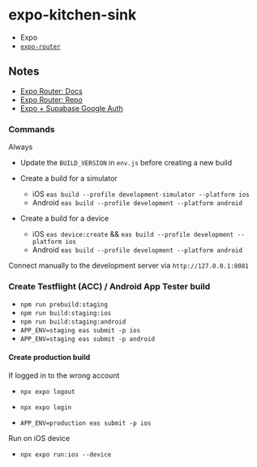 # expo-kitchen-sink

- Expo
- [`expo-router`](https://expo.github.io/router)

## Notes

- [Expo Router: Docs](https://expo.github.io/router)
- [Expo Router: Repo](https://github.com/expo/router)
- [Expo + Supabase Google Auth](https://blog.spirokit.com/google-authentication-with-expo-supabase)

### Commands

Always

- Update the `BUILD_VERSION` in `env.js` before creating a new build

- Create a build for a simulator

  - iOS `eas build --profile development-simulator --platform ios`
  - Android `eas build --profile development --platform android`

- Create a build for a device

  - iOS `eas device:create` && `eas build --profile development --platform ios`
  - Android `eas build --profile development --platform android`

Connect manually to the development server via `http://127.0.0.1:8081`

### Create Testflight (ACC) / Android App Tester build

- `npm run prebuild:staging`
- `npm run build:staging:ios`
- `npm run build:staging:android`
- `APP_ENV=staging eas submit -p ios`
- `APP_ENV=staging eas submit -p android`

#### Create production build

If logged in to the wrong account

- `npx expo logout`
- `npx expo login`

- `APP_ENV=production eas submit -p ios`

Run on iOS device

- `npx expo run:ios --device`
